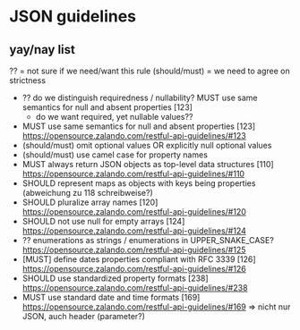 # JSON guidelines

## yay/nay list

?? = not sure if we need/want this rule
(should/must) = we need to agree on strictness

- ?? do we distinguish requiredness / nullability? MUST use same semantics for null and absent properties [123]
  - do we want required, yet nullable values??
- MUST use same semantics for null and absent properties [123] https://opensource.zalando.com/restful-api-guidelines/#123
- (should/must) omit optional values OR explicitly null optional values
- (should/must) use camel case for property names
- MUST always return JSON objects as top-level data structures [110] https://opensource.zalando.com/restful-api-guidelines/#110
- SHOULD represent maps as objects with keys being properties (abweichung zu 118 schreibweise?)
- SHOULD pluralize array names [120] https://opensource.zalando.com/restful-api-guidelines/#120
- SHOULD not use null for empty arrays [124] https://opensource.zalando.com/restful-api-guidelines/#124
- ?? enumerations as strings / enumerations in UPPER_SNAKE_CASE? https://opensource.zalando.com/restful-api-guidelines/#125
- [MUST] define dates properties compliant with RFC 3339 [126] https://opensource.zalando.com/restful-api-guidelines/#126
- SHOULD use standardized property formats [238] https://opensource.zalando.com/restful-api-guidelines/#238
- MUST use standard date and time formats [169] https://opensource.zalando.com/restful-api-guidelines/#169 => nicht nur JSON, auch header (parameter?)